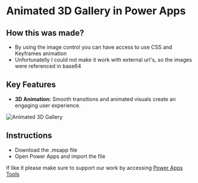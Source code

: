 # Animated 3D Gallery in Power Apps

## How this was made?
- By using the image control you can have access to use CSS and Keyframes animation
- Unfortunatelly I could not make it work with external url's, so the images were referenced in base64

## Key Features
- **3D Animation:** Smooth transitions and animated visuals create an engaging user experience.


![Animated 3D Gallery](https://deqaynljcyuakirgwhus.supabase.co/storage/v1/object/public/yaml_images/animated-gallery.png)

## Instructions
- Download the .msapp file
- Open Power Apps and import the file

If like it please make sure to support our work by accessing [Power Apps Tools](https://www.powerappstools.com)